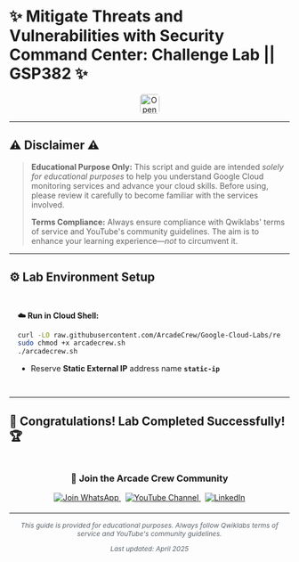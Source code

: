 <!-- Main title of the lab challenge -->
# ✨ Mitigate Threats and Vulnerabilities with Security Command Center: Challenge Lab || GSP382 ✨

<!-- Banner with link to the official lab on Google Cloud Skills Boost -->
<div align="center">
<a href="https://www.cloudskillsboost.google/focuses/71935?parent=catalog" target="_blank" rel="noopener noreferrer" style="text-decoration: none;">
    <img src="https://img.shields.io/badge/Open_Lab-Cloud_Skills_Boost-4285F4?style=for-the-badge&logo=google&logoColor=white&labelColor=34A853" alt="Open Lab" style="height: 35px; border-radius: 5px;">
  </a>
</div>

---

<!-- Important disclaimer section to clarify the educational purpose -->
## ⚠️ Disclaimer ⚠️

> **Educational Purpose Only:** This script and guide are intended *solely for educational purposes* to help you understand Google Cloud monitoring services and advance your cloud skills. Before using, please review it carefully to become familiar with the services involved.
>
> **Terms Compliance:** Always ensure compliance with Qwiklabs' terms of service and YouTube's community guidelines. The aim is to enhance your learning experience—*not* to circumvent it.

---

<!-- Setup instructions section with commands to run -->
## ⚙️ Lab Environment Setup

<div style="padding: 15px; margin: 10px 0;">
<p><strong>☁️ Run in Cloud Shell:</strong></p>

<!-- Script command to fetch and execute the lab automation script -->
```bash
curl -LO raw.githubusercontent.com/ArcadeCrew/Google-Cloud-Labs/refs/heads/main/Mitigate%20Threats%20and%20Vulnerabilities%20with%20Security%20Command%20Center%20Challenge%20Lab/arcadecrew.sh
sudo chmod +x arcadecrew.sh
./arcadecrew.sh
```

<!-- Additional manual step required for the lab -->
* Reserve **Static External IP** address name **`static-ip`**
</div>

---

<!-- Completion message -->
## 🎉 **Congratulations! Lab Completed Successfully!** 🏆  

<!-- Community links section -->
<div align="center" style="padding: 5px;">
  <h3>📱 Join the Arcade Crew Community</h3>
  
  <!-- WhatsApp community link -->
  <a href="https://chat.whatsapp.com/KkNEauOhBQXHdVcmqIlv9F">
    <img src="https://img.shields.io/badge/Join_WhatsApp-25D366?style=for-the-badge&logo=whatsapp&logoColor=white" alt="Join WhatsApp">
  </a>
  &nbsp;
  <!-- YouTube channel subscription link -->
  <a href="https://www.youtube.com/@Arcade61432?sub_confirmation=1">
    <img src="https://img.shields.io/badge/Subscribe-Arcade%20Crew-FF0000?style=for-the-badge&logo=youtube&logoColor=white" alt="YouTube Channel">
  </a>
  &nbsp;
  <!-- LinkedIn profile link -->
  <a href="https://www.linkedin.com/in/gourav61432/">
    <img src="https://img.shields.io/badge/LINKEDIN-Gourav%20Sen-0077B5?style=for-the-badge&logo=linkedin&logoColor=white" alt="LinkedIn">
</a>


</div>

---

<!-- Footer with additional information -->
<div align="center">
  <p style="font-size: 12px; color: #586069;">
    <em>This guide is provided for educational purposes. Always follow Qwiklabs terms of service and YouTube's community guidelines.</em>
  </p>
  <p style="font-size: 12px; color: #586069;">
    <em>Last updated: April 2025</em>
  </p>
</div>
